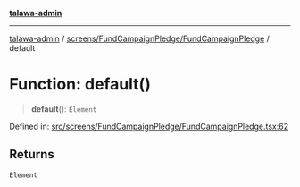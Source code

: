 [**talawa-admin**](../../../../README.md)

***

[talawa-admin](../../../../README.md) / [screens/FundCampaignPledge/FundCampaignPledge](../README.md) / default

# Function: default()

> **default**(): `Element`

Defined in: [src/screens/FundCampaignPledge/FundCampaignPledge.tsx:62](https://github.com/gautam-divyanshu/talawa-admin/blob/334f0f7773e45df65600a1da08d00c41806347e4/src/screens/FundCampaignPledge/FundCampaignPledge.tsx#L62)

## Returns

`Element`
